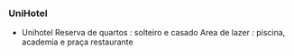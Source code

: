 ### UniHotel

- Unihotel
Reserva de quartos : solteiro e casado
Area de lazer : piscina, academia e praça
restaurante
